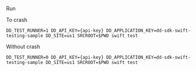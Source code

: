 Run

To crash
```
DD_TEST_RUNNER=1 DD_API_KEY={api-key} DD_APPLICATION_KEY=dd-sdk-swift-testing-sample DD_SITE=us1 SRCROOT=$PWD swift test
```

Without crash

```
DD_TEST_RUNNER=0 DD_API_KEY={api-key} DD_APPLICATION_KEY=dd-sdk-swift-testing-sample DD_SITE=us1 SRCROOT=$PWD swift test
```